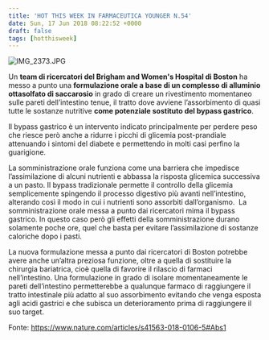 ```yaml
---
title: 'HOT THIS WEEK IN FARMACEUTICA YOUNGER N.54'
date: Sun, 17 Jun 2018 08:22:52 +0000
draft: false
tags: [hotthisweek]
---
```


![IMG_2373.JPG](/img/hot-this-week-in-farmaceutica-younger-n-54.md/img_2373.jpg)

Un **team di ricercatori del Brigham and Women's Hospital di Boston** ha messo a punto una **formulazione orale a base di un complesso di alluminio ottasolfato di saccarosio** in grado di creare un rivestimento momentaneo sulle pareti dell’intestino tenue, il tratto dove avviene l’assorbimento di quasi tutte le sostanze nutritive **come potenziale sostituto del bypass gastrico**.

Il bypass gastrico è un intervento indicato principalmente per perdere peso che riesce però anche a ridurre i picchi di glicemia post-prandiale attenuando i sintomi del diabete e permettendo in molti casi perfino la guarigione.

La somministrazione orale funziona come una barriera che impedisce l’assimilazione di alcuni nutrienti e abbassa la risposta glicemica successiva a un pasto. Il bypass tradizionale permette il controllo della glicemia semplicemente spingendo il processo digestivo più avanti nell’intestino, alterando così il modo in cui i nutrienti sono assorbiti dall’organismo.  La somministrazione orale messa a punto dai ricercatori mima il bypass gastrico. In questo caso però gli effetti della somministrazione durano solamente poche ore, quel che basta per evitare l’assimilazione di sostanze caloriche dopo i pasti.

La nuova formulazione messa a punto dai ricercatori di Boston potrebbe avere anche un’altra preziosa funzione, oltre a quella di sostituire la chirurgia bariatrica, cioè quella di favorire il rilascio di farmaci nell’intestino. Una formulazione in grado di isolare momentaneamente le pareti dell’intestino permetterebbe a qualunque farmaco di raggiungere il tratto intestinale più adatto al suo assorbimento evitando che venga esposta agli acidi gastrici e che subisca un deterioramento prima di raggiungere il suo target.

Fonte: https://www.nature.com/articles/s41563-018-0106-5#Abs1